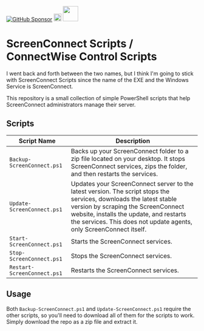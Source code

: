 [![GitHub Sponsor](https://img.shields.io/github/sponsors/asheroto?label=Sponsor&logo=GitHub)](https://github.com/sponsors/asheroto?frequency=one-time&sponsor=asheroto)
<a href="https://ko-fi.com/asheroto"><img src="https://ko-fi.com/img/githubbutton_sm.svg" alt="Ko-Fi Button" height="20px"></a>
<a href="https://www.buymeacoffee.com/asheroto"><img src="https://img.buymeacoffee.com/button-api/?text=Buy me a coffee&emoji=&slug=seb6596&button_colour=FFDD00&font_colour=000000&font_family=Lato&outline_colour=000000&coffee_colour=ffffff](https://img.buymeacoffee.com/button-api/?text=Buy%20me%20a%20coffee&emoji=&slug=asheroto&button_colour=FFDD00&font_colour=000000&font_family=Lato&outline_colour=000000&coffee_colour=ffffff)" height="40px"></a>

# ScreenConnect Scripts / ConnectWise Control Scripts

I went back and forth between the two names, but I think I'm going to stick with ScreenConnect Scripts since the name of the EXE and the Windows Service is ScreenConnect.

This repository is a small collection of simple PowerShell scripts that help ScreenConnect administrators manage their server.

## Scripts

| Script Name                 | Description                                                                                                                                                                                                                                                                |
| --------------------------- | -------------------------------------------------------------------------------------------------------------------------------------------------------------------------------------------------------------------------------------------------------------------------- |
| `Backup-ScreenConnect.ps1`  | Backs up your ScreenConnect folder to a zip file located on your desktop. It stops ScreenConnect services, zips the folder, and then restarts the services.                                                                                                                |
| `Update-ScreenConnect.ps1`  | Updates your ScreenConnect server to the latest version. The script stops the services, downloads the latest stable version by scraping the ScreenConnect website, installs the update, and restarts the services. This does not update agents, only ScreenConnect itself. |
| `Start-ScreenConnect.ps1`   | Starts the ScreenConnect services.                                                                                                                                                                                                                                         |
| `Stop-ScreenConnect.ps1`    | Stops the ScreenConnect services.                                                                                                                                                                                                                                          |
| `Restart-ScreenConnect.ps1` | Restarts the ScreenConnect services.                                                                                                                                                                                                                                       |

## Usage

Both `Backup-ScreenConnect.ps1` and `Update-ScreenConnect.ps1` require the other scripts, so you'll need to download all of them for the scripts to work. Simply download the repo as a zip file and extract it.